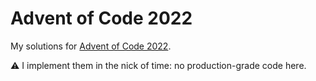 # Advent of Code 2022

My solutions for [Advent of Code 2022](https://adventofcode.com).

:warning: I implement them in the nick of time: no production-grade code here.
